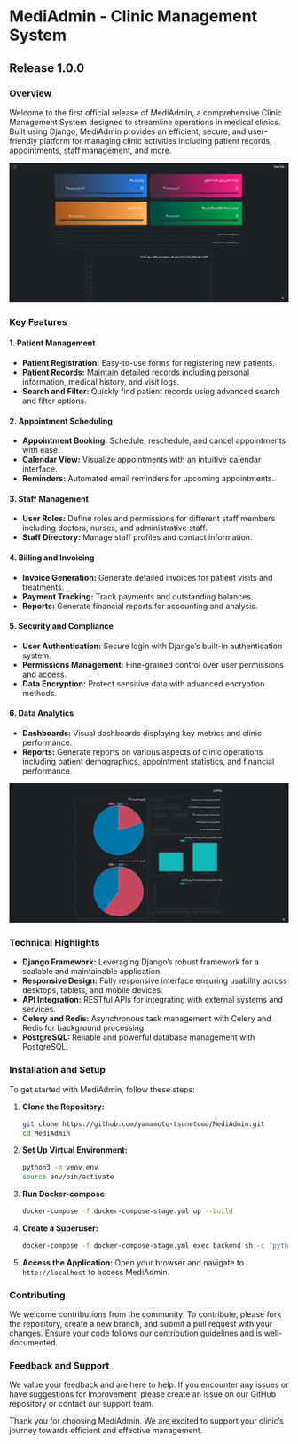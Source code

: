 # MediAdmin - Clinic Management System

## Release 1.0.0

### Overview

Welcome to the first official release of MediAdmin, a comprehensive Clinic Management System designed to streamline operations in medical clinics. Built using Django, MediAdmin provides an efficient, secure, and user-friendly platform for managing clinic activities including patient records, appointments, staff management, and more.


![Screenshot of the application](./core/static/main_page.png)

### Key Features

#### 1. Patient Management
- **Patient Registration:** Easy-to-use forms for registering new patients.
- **Patient Records:** Maintain detailed records including personal information, medical history, and visit logs.
- **Search and Filter:** Quickly find patient records using advanced search and filter options.

#### 2. Appointment Scheduling
- **Appointment Booking:** Schedule, reschedule, and cancel appointments with ease.
- **Calendar View:** Visualize appointments with an intuitive calendar interface.
- **Reminders:** Automated email reminders for upcoming appointments.

#### 3. Staff Management
- **User Roles:** Define roles and permissions for different staff members including doctors, nurses, and administrative staff.
- **Staff Directory:** Manage staff profiles and contact information.

#### 4. Billing and Invoicing
- **Invoice Generation:** Generate detailed invoices for patient visits and treatments.
- **Payment Tracking:** Track payments and outstanding balances.
- **Reports:** Generate financial reports for accounting and analysis.

#### 5. Security and Compliance
- **User Authentication:** Secure login with Django’s built-in authentication system.
- **Permissions Management:** Fine-grained control over user permissions and access.
- **Data Encryption:** Protect sensitive data with advanced encryption methods.

#### 6. Data Analytics
- **Dashboards:** Visual dashboards displaying key metrics and clinic performance.
- **Reports:** Generate reports on various aspects of clinic operations including patient demographics, appointment statistics, and financial performance.

![Screenshot of the  Data Analytics and Metrics page ](./core/static/analytics.png)


### Technical Highlights

- **Django Framework:** Leveraging Django’s robust framework for a scalable and maintainable application.
- **Responsive Design:** Fully responsive interface ensuring usability across desktops, tablets, and mobile devices.
- **API Integration:** RESTful APIs for integrating with external systems and services.
- **Celery and Redis:** Asynchronous task management with Celery and Redis for background processing.
- **PostgreSQL:** Reliable and powerful database management with PostgreSQL.

### Installation and Setup

To get started with MediAdmin, follow these steps:

1. **Clone the Repository:**
   ```bash
   git clone https://github.com/yamamoto-tsunetomo/MediAdmin.git
   cd MediAdmin
   ```

2. **Set Up Virtual Environment:**
   ```bash
   python3 -m venv env
   source env/bin/activate
   ```

3. **Run Docker-compose:**
   ```bash
   docker-compose -f docker-compose-stage.yml up --build 
   ```

4. **Create a Superuser:**
   ```bash
   docker-compose -f docker-compose-stage.yml exec backend sh -c "python manage.py createsuperuser"
   ```

6. **Access the Application:**
   Open your browser and navigate to `http://localhost` to access MediAdmin.

### Contributing

We welcome contributions from the community! To contribute, please fork the repository, create a new branch, and submit a pull request with your changes. Ensure your code follows our contribution guidelines and is well-documented.

### Feedback and Support

We value your feedback and are here to help. If you encounter any issues or have suggestions for improvement, please create an issue on our GitHub repository or contact our support team.

Thank you for choosing MediAdmin. We are excited to support your clinic’s journey towards efficient and effective management.